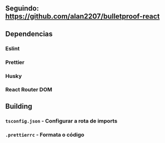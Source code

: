 ## Seguindo: https://github.com/alan2207/bulletproof-react

## Dependencias
### Eslint
### Prettier
### Husky
### React Router DOM

## Building
### `tsconfig.json` - Configurar a rota de imports
### `.prettierrc` - Formata o código
